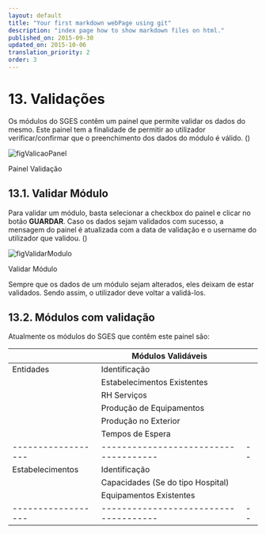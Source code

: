 ```yaml
---
layout: default
title: "Your first markdown webPage using git"
description: "index page how to show markdown files on html."
published_on: 2015-09-30
updated_on: 2015-10-06
translation_priority: 2
order: 3
---
```


# 13. Validações
<p id="validacao"></p>

Os módulos do SGES contêm um painel que permite validar os dados do mesmo. Este painel tem a finalidade de permitir ao utilizador verificar/confirmar que o preenchimento dos dados do módulo é válido.
([](#figValicaoPanel))

![figValicaoPanel](img/pages/13_1.jpg)

<p class="caption" id="figValicaoPanel">Painel Validação</p>

## 13.1. Validar Módulo
<p id="validarModulo"></p>

Para validar um módulo, basta selecionar a checkbox do painel e clicar no botão **GUARDAR**. Caso os dados sejam validados com sucesso, a mensagem do painel é atualizada com a data de validação e o username do utilizador que validou.
([](#figValidarModulo))

![figValidarModulo](img/pages/13_1_1.jpg)
<p class="caption" id="figValidarModulo">Validar Módulo</p>

Sempre que os dados de um módulo sejam alterados, eles deixam de estar validados. Sendo assim, o utilizador deve voltar a validá-los.

## 13.2. Módulos com validação
<p id="modulosValidaveis"></p>

Atualmente os módulos do SGES que contêm este painel são:

|                  |Módulos Validáveis                   |  |
|------------------|-------------------------------------|--|
| Entidades        | Identificação                       |  |
|                  | Estabelecimentos Existentes         |  |
|                  | RH Serviços                         |  |
|                  | Produção de Equipamentos            |  |
|                  | Produção no Exterior                |  |
|                  | Tempos de Espera                    |  |
|------------------|-------------------------------------|--|
| Estabelecimentos | Identificação                       |  |
|                  | Capacidades (Se do tipo Hospital)   |  |
|                  | Equipamentos Existentes             |  |
|------------------|-------------------------------------|--|
